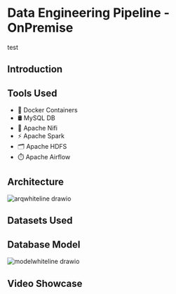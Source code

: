 # Data Engineering Pipeline - OnPremise
test
## Introduction
## Tools Used
- 🐳 Docker Containers 
- 🛢️ MySQL DB
- 🔄 Apache Nifi
- ⚡ Apache Spark
- 🗂️ Apache HDFS
- ⏱️ Apache Airflow
## Architecture
![arqwhiteline drawio](https://github.com/user-attachments/assets/dd715e4a-6e28-433f-99c3-4fde9fe494b8)

## Datasets Used
## Database Model
![modelwhiteline drawio](https://github.com/user-attachments/assets/0dba5346-5f32-464e-ba7a-d8031edcfb67)

## Video Showcase
## 

